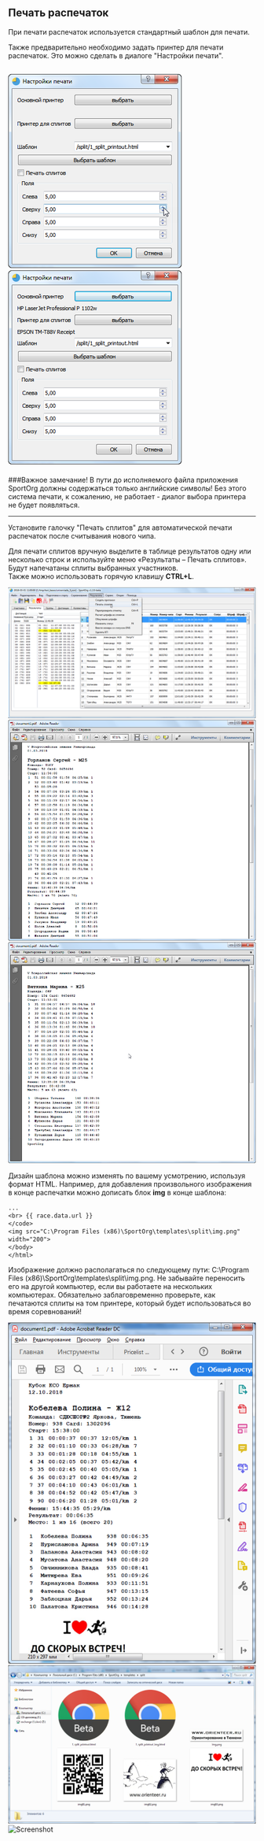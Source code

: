 ## Печать распечаток

При печати распечаток используется стандартный шаблон для печати.

Также предварительно необходимо задать принтер для печати распечаток. Это можно сделать в диалоге "Настройки печати".

![Screenshot](img/78.png)
![Screenshot](img/79.png)
---
###Важное замечание!
В пути до исполняемого файла приложения SportOrg должны содержаться только английские символы! Без этого система печати, к сожалению, не работает - диалог выбора принтера не будет появляться.

---

Установите галочку "Печать сплитов" для автоматической печати распечаток после считывания нового чипа.

Для печати сплитов вручную выделите в таблице результатов одну или несколько строк и используйте меню «Результаты – Печать сплитов». Будут напечатаны сплиты выбранных участников.  
Также можно использовать горячую клавишу **CTRL+L**.

![Screenshot](img/80.png)
![Screenshot](img/81.png)
![Screenshot](img/82.png)


Дизайн шаблона можно изменять по вашему усмотрению, используя формат HTML.
Например, для добавления произвольного изображения в конце распечатки можно дописать блок **img** в конце шаблона:

```
...
<br> {{ race.data.url }}
</code>
<img src="C:\Program Files (x86)\SportOrg\templates\split\img.png"  width="200">
</body>
</html>
```

Изображение должно располагаться по следующему пути: C:\Program Files (x86)\SportOrg\templates\split\img.png. Не забывайте переносить его на другой компьютер, если вы работаете на нескольких компьютерах.
Обязательно заблаговременно проверьте, как печатаются сплиты на том принтере, который будет использоваться во время соревнований!


![Screenshot](img/printout_example_001.png)
![Screenshot](img/printout_example_002.png)
![Screenshot](img/printout_example_003.png)

